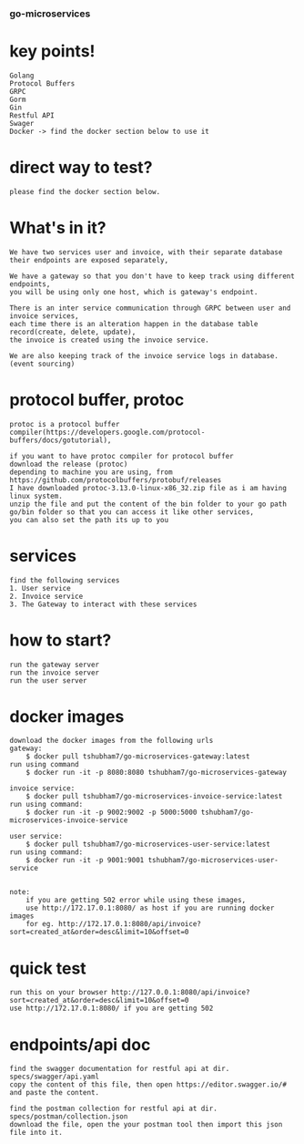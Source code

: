 ### go-microservices

# key points!

    Golang
    Protocol Buffers
    GRPC
    Gorm
    Gin
    Restful API
    Swager
    Docker -> find the docker section below to use it


# direct way to test?

    please find the docker section below.


# What's in it?

    We have two services user and invoice, with their separate database 
    their endpoints are exposed separately, 
    
    We have a gateway so that you don't have to keep track using different endpoints,
    you will be using only one host, which is gateway's endpoint.

    There is an inter service communication through GRPC between user and invoice services,
    each time there is an alteration happen in the database table record(create, delete, update),
    the invoice is created using the invoice service.

    We are also keeping track of the invoice service logs in database. (event sourcing)


# protocol buffer, protoc

    protoc is a protocol buffer compiler(https://developers.google.com/protocol-buffers/docs/gotutorial), 

    if you want to have protoc compiler for protocol buffer
    download the release (protoc)
    depending to machine you are using, from https://github.com/protocolbuffers/protobuf/releases
    I have downloaded protoc-3.13.0-linux-x86_32.zip file as i am having linux system.
    unzip the file and put the content of the bin folder to your go path go/bin folder so that you can access it like other services,
    you can also set the path its up to you


# services

    find the following services
    1. User service
    2. Invoice service
    3. The Gateway to interact with these services


# how to start?

    run the gateway server
    run the invoice server
    run the user server
    

# docker images

    download the docker images from the following urls
    gateway:
        $ docker pull tshubham7/go-microservices-gateway:latest
    run using command
        $ docker run -it -p 8080:8080 tshubham7/go-microservices-gateway

    invoice service:
        $ docker pull tshubham7/go-microservices-invoice-service:latest
    run using command:
        $ docker run -it -p 9002:9002 -p 5000:5000 tshubham7/go-microservices-invoice-service

    user service:
        $ docker pull tshubham7/go-microservices-user-service:latest
    run using command:
        $ docker run -it -p 9001:9001 tshubham7/go-microservices-user-service

    
    note: 
        if you are getting 502 error while using these images, 
        use http://172.17.0.1:8080/ as host if you are running docker images 
        for eg. http://172.17.0.1:8080/api/invoice?sort=created_at&order=desc&limit=10&offset=0


# quick test

    run this on your browser http://127.0.0.1:8080/api/invoice?sort=created_at&order=desc&limit=10&offset=0
    use http://172.17.0.1:8080/ if you are getting 502


# endpoints/api doc

    find the swagger documentation for restful api at dir. specs/swagger/api.yaml
    copy the content of this file, then open https://editor.swagger.io/# and paste the content. 

    find the postman collection for restful api at dir. specs/postman/collection.json
    download the file, open the your postman tool then import this json file into it.

